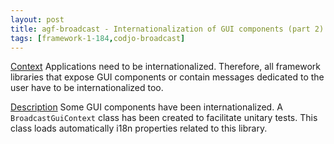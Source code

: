 ```yaml
---
layout: post
title: agf-broadcast - Internationalization of GUI components (part 2)
tags: [framework-1-184,codjo-broadcast]
---
```

<u>Context</u>
Applications need to be internationalized. Therefore, all framework libraries that expose GUI components or contain messages dedicated to the user have to be internationalized too.

<u>Description</u>
Some GUI components have been internationalized. A ```BroadcastGuiContext``` class has been created to facilitate unitary tests. This class loads automatically i18n properties related to this library.